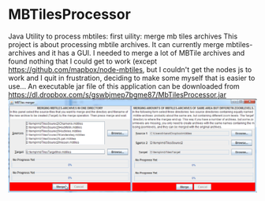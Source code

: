 MBTilesProcessor
================

Java Utility to process mbtiles: first uility: merge mb tiles archives
This project is about processing mbtile archives. It can currently merge mbtiles-archives and it has a GUI. I needed to merge a lot of MBTile archives and found nothing that I could get to work (except https://github.com/mapbox/node-mbtiles, but I couldn't get the nodes js to work and I quit in frustration, deciding to make some myself that is easier to use...
An executable jar file of this application can be downloaded from https://dl.dropbox.com/s/gswbjmep7bgme87/MbTilesProcessor.jar
![ScreenShot](screenshot.png)